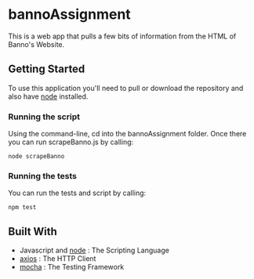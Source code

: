 # bannoAssignment
This is a web app that pulls a few bits of information from the HTML of Banno's Website.

## Getting Started
To use this application you'll need to pull or download the repository and also have [node](https://nodejs.org/en/) installed.

### Running the script
Using the command-line, cd into the bannoAssignment folder. Once there you can run scrapeBanno.js by calling:

```
node scrapeBanno
```

### Running the tests
You can run the tests and script by calling:
```
npm test
```
## Built With
* Javascript and [node](https://nodejs.org/en/) : The Scripting Language
* [axios](https://github.com/axios/axios) : The HTTP Client
* [mocha](https://mochajs.org/) : The Testing Framework
